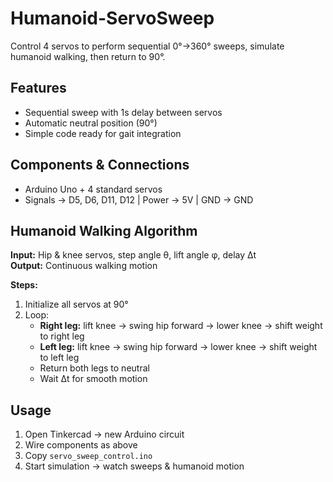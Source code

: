 # Humanoid-ServoSweep
Control 4 servos to perform sequential 0°→360° sweeps, simulate humanoid walking, then return to 90°.

## Features
- Sequential sweep with 1s delay between servos
- Automatic neutral position (90°)
- Simple code ready for gait integration

## Components & Connections
- Arduino Uno + 4 standard servos
- Signals → D5, D6, D11, D12 | Power → 5V | GND → GND

## Humanoid Walking Algorithm

**Input:** Hip & knee servos, step angle θ, lift angle φ, delay Δt  
**Output:** Continuous walking motion  

**Steps:**
1. Initialize all servos at 90°
2. Loop:
   - **Right leg:** lift knee → swing hip forward → lower knee → shift weight to right leg
   - **Left leg:** lift knee → swing hip forward → lower knee → shift weight to left leg
   - Return both legs to neutral
   - Wait Δt for smooth motion

## Usage
1. Open Tinkercad → new Arduino circuit
2. Wire components as above
3. Copy `servo_sweep_control.ino`
4. Start simulation → watch sweeps & humanoid motion
